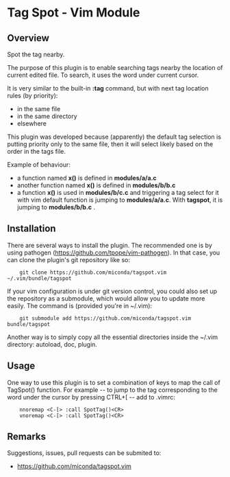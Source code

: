 # Tag Spot - Vim Module #

## Overview ##

Spot the tag nearby.

The purpose of this plugin is to enable searching tags nearby the location of
current edited file. To search, it uses the word under current cursor.

It is very similar to the built-in **:tag** command, but with next tag location
rules (by priority):

  * in the same file
  * in the same directory
  * elsewhere

This plugin was developed because (apparently) the default tag selection is
putting priority only to the same file, then it will select likely based on the
order in the tags file.

Example of behaviour:

  * a function named **x()** is defined in **modules/a/a.c**
  * another function named **x()** is defined in **modules/b/b.c**
  * a function **x()** is used in **modules/b/c.c** and triggering a tag select
  for it with vim default function is jumping to **modules/a/a.c**. With
  **tagspot**, it is jumping to **modules/b/b.c** .

## Installation ##

There are several ways to install the plugin. The recommended one is by using
pathogen (https://github.com/tpope/vim-pathogen). In
that case, you can clone the plugin's git repository like so:

```
    git clone https://github.com/miconda/tagspot.vim ~/.vim/bundle/tagspot
```

If your vim configuration is under git version control, you could also set up
the repository as a submodule, which would allow you to update more easily.
The command is (provided you're in ~/.vim):

```
    git submodule add https://github.com/miconda/tagspot.vim bundle/tagspot
```

Another way is to simply copy all the essential directories inside the ~/.vim
directory: autoload, doc, plugin.

## Usage ##

One way to use this plugin is to set a combination of keys to map the call of
TagSpot() function. For example -- to jump to the tag corresponding to the word
under the cursor by pressing CTRL+[ -- add to .vimrc:

``` vim
    nnoremap <C-[> :call SpotTag()<CR>
    vnoremap <C-[> :call SpotTag()<CR>
```

## Remarks ##

Suggestions, issues, pull requests can be submited to:

  * https://github.com/miconda/tagspot.vim
